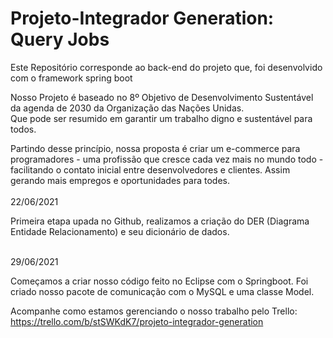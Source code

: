 # Projeto-Integrador Generation: Query Jobs 
<p>Este Repositório corresponde ao  back-end do projeto que, foi desenvolvido com o framework spring boot </p>
<p>Nosso Projeto é baseado no 8º Objetivo de Desenvolvimento Sustentável da agenda de 2030 da Organização das Nações Unidas. <br> Que pode ser resumido em garantir um trabalho digno e sustentável para todos.</p>
<p2>Partindo desse princípio, nossa proposta é criar um e-commerce para programadores - uma profissão que cresce cada vez mais no mundo todo - 
facilitando o contato inicial entre desenvolvedores e clientes. Assim gerando mais empregos e oportunidades para todes.</p2>
<br></br>
22/06/2021
<p>Primeira etapa upada no Github, realizamos a criação do DER (Diagrama Entidade Relacionamento) e seu dicionário de dados.</p>
<br>
29/06/2021
<p>Começamos a criar nosso código feito no Eclipse com o Springboot. Foi criado nosso pacote de comunicação com o MySQL e uma classe Model.</p>

Acompanhe como estamos gerenciando o nosso trabalho pelo Trello: https://trello.com/b/stSWKdK7/projeto-integrador-generation
